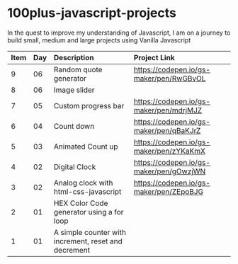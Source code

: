 # 100plus-javascript-projects

In the quest to improve my understanding of Javascript, I am on a journey to build small, medium and large projects using Vanilla Javascript

| Item | Day | Description                                          | Project Link                            |
| ---- | :-- | :--------------------------------------------------- | :-------------------------------------- |
| 9    | 06  | Random quote generator                               | https://codepen.io/gs-maker/pen/RwGBvOL |
| 8    | 06  | Image slider                                         |                                         |
| 7    | 05  | Custom progress bar                                  | https://codepen.io/gs-maker/pen/mdrjMJZ |
| 6    | 04  | Count down                                           | https://codepen.io/gs-maker/pen/qBaKJrZ |
| 5    | 03  | Animated Count up                                    | https://codepen.io/gs-maker/pen/zYKaKmX |
| 4    | 02  | Digital Clock                                        | https://codepen.io/gs-maker/pen/gOwzjWN |
| 3    | 02  | Analog clock with html-css-javascript                | https://codepen.io/gs-maker/pen/ZEpoBJG |
| 2    | 01  | HEX Color Code generator using a for loop            |                                         |
| 1    | 01  | A simple counter with increment, reset and decrement |                                         |
